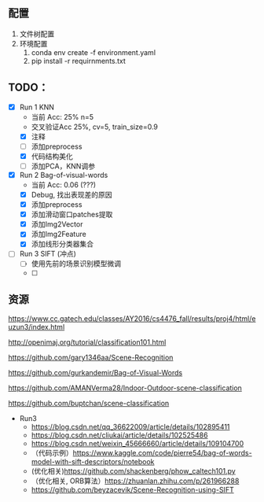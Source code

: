 ## 配置
  1. 文件树配置
  2. 环境配置
     1. conda env create -f environment.yaml
     2. pip install -r requirnments.txt

## TODO：
- [X] Run 1 KNN
  - 当前 Acc: 25% n=5
  - 交叉验证Acc 25%, cv=5, train_size=0.9
  - [X] 注释
  - [ ] 添加preprocess
  - [X] 代码结构美化
  - [ ] 添加PCA，KNN调参

- [X] Run 2 Bag-of-visual-words
  - 当前 Acc: 0.06 (???)
  - [X] Debug, 找出表现差的原因
  - [X] 添加preprocess
  - [X] 添加滑动窗口patches提取
  - [X] 添加Img2Vector
  - [X] 添加Img2Feature
  - [x] 添加线形分类器集合

- [ ] Run 3 SIFT (冲点)
  - [ ] 使用先前的场景识别模型微调
  - [ ]


## 资源
https://www.cc.gatech.edu/classes/AY2016/cs4476_fall/results/proj4/html/euzun3/index.html

http://openimaj.org/tutorial/classification101.html

https://github.com/gary1346aa/Scene-Recognition

https://github.com/gurkandemir/Bag-of-Visual-Words

https://github.com/AMANVerma28/Indoor-Outdoor-scene-classification

https://github.com/buptchan/scene-classification

- Run3
  - https://blog.csdn.net/qq_36622009/article/details/102895411
  - https://blog.csdn.net/cliukai/article/details/102525486
  - https://blog.csdn.net/weixin_45666660/article/details/109104700
  - （代码示例）https://www.kaggle.com/code/pierre54/bag-of-words-model-with-sift-descriptors/notebook
  - (优化相关)https://github.com/shackenberg/phow_caltech101.py 
  - （优化相关, ORB算法）https://zhuanlan.zhihu.com/p/261966288
  - https://github.com/beyzacevik/Scene-Recognition-using-SIFT 
